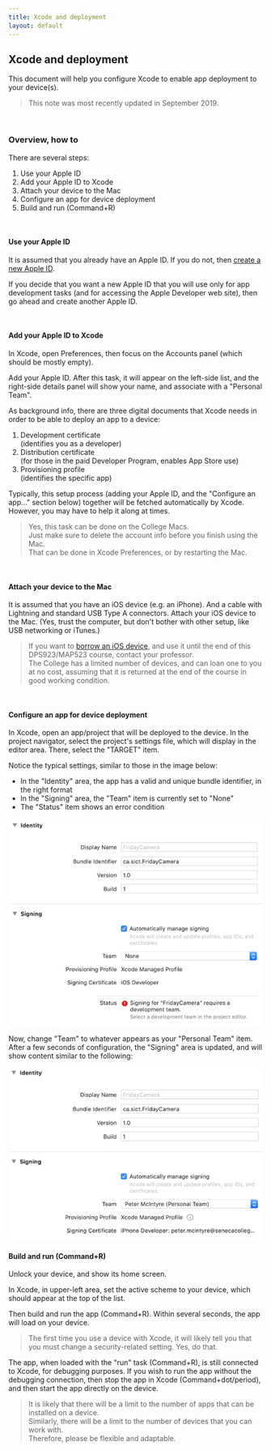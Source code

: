 ```yaml
---
title: Xcode and deployment
layout: default
---
```


## Xcode and deployment

This document will help you configure Xcode to enable app deployment to your device(s). 

> This note was most recently updated in September 2019.  

<br>

### Overview, how to

There are several steps:
1. Use your Apple ID
2. Add your Apple ID to Xcode
3. Attach your device to the Mac
4. Configure an app for device deployment 
5. Build and run (Command+R)

<br>

#### Use your Apple ID

It is assumed that you already have an Apple ID. If you do not, then [create a new Apple ID](https://support.apple.com/en-ca/HT204316). 

If you decide that you want a new Apple ID that you will use only for app development tasks (and for accessing the Apple Developer web site), then go ahead and create another Apple ID. 

<br>

#### Add your Apple ID to Xcode

In Xcode, open Preferences, then focus on the Accounts panel (which should be mostly empty). 

Add your Apple ID. After this task, it will appear on the left-side list, and the right-side details panel will show your name, and associate with a "Personal Team". 

As background info, there are three digital documents that Xcode needs in order to be able to deploy an app to a device:
1. Development certificate  
(identifies you as a developer)
2. Distribution certificate  
(for those in the paid Developer Program, enables App Store use)
3. Provisioning profile  
(identifies the specific app)

Typically, this setup process (adding your Apple ID, and the "Configure an app..." section below) together will be fetched automatically by Xcode. However, you may have to help it along at times. 

> Yes, this task can be done on the College Macs.  
> Just make sure to delete the account info before you finish using the Mac.  
> That can be done in Xcode Preferences, or by restarting the Mac.  

<br>

#### Attach your device to the Mac

It is assumed that you have an iOS device (e.g. an iPhone). And a cable with Lightning and standard USB Type A connectors. Attach your iOS device to the Mac. (Yes, trust the computer, but don't bother with other setup, like USB networking or iTunes.)

> If you want to [borrow an iOS device](borrow-ios-device), and use it until the end of this DPS923/MAP523 course, contact your professor.  
> The College has a limited number of devices, and can loan one to you at no cost, assuming that it is returned at the end of the course in good working condition.  

<br>

#### Configure an app for device deployment 

In Xcode, open an app/project that will be deployed to the device. In the project navigator, select the project's settings file, which will display in the editor area. There, select the "TARGET" item. 

Notice the typical settings, similar to those in the image below:
* In the "Identity" area, the app has a valid and unique bundle identifier, in the right format 
* In the "Signing" area, the "Team" item is currently set to "None" 
* The "Status" item shows an error condition 

<img src="/media/xcode-app-signing-before.png" class="border1" alt="Xcode app signing before" />

<br>

Now, change "Team" to whatever appears as your "Personal Team" item. After a few seconds of configuration, the "Signing" area is updated, and will show content similar to the following:

<img src="/media/xcode-app-signing-after.png" class="border1" alt="Xcode app signing after" />

<br>

#### Build and run (Command+R)

Unlock your device, and show its home screen. 

In Xcode, in upper-left area, set the active scheme to your device, which should appear at the top of the list. 

Then build and run the app (Command+R). Within several seconds, the app will load on your device. 

> The first time you use a device with Xcode, it will likely tell you that you must change a security-related setting. Yes, do that. 

The app, when loaded with the "run" task (Command+R), is still connected to Xcode, for debugging purposes. If you wish to run the app without the debugging connection, then stop the app in Xcode (Command+dot/period), and then start the app directly on the device. 

> It is likely that there will be a limit to the number of apps that can be installed on a device.  
> Similarly, there will be a limit to the number of devices that you can work with.  
> Therefore, please be flexible and adaptable.

<br>
